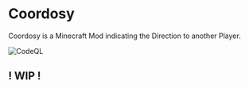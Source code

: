 # Coordosy
Coordosy is a Minecraft Mod indicating the Direction to another Player.

![CodeQL](https://github.com/bookking3000/Coordosy/workflows/CodeQL/badge.svg?branch=master)

## ! WIP !
